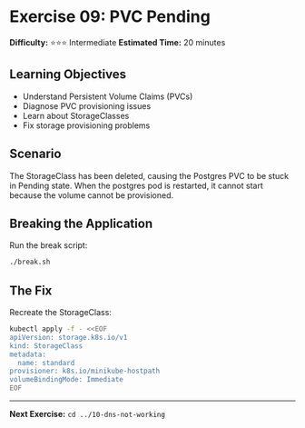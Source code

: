 # Exercise 09: PVC Pending

**Difficulty:** ⭐⭐⭐ Intermediate
**Estimated Time:** 20 minutes

## Learning Objectives

- Understand Persistent Volume Claims (PVCs)
- Diagnose PVC provisioning issues
- Learn about StorageClasses
- Fix storage provisioning problems

## Scenario

The StorageClass has been deleted, causing the Postgres PVC to be stuck in Pending state. When the postgres pod is restarted, it cannot start because the volume cannot be provisioned.

## Breaking the Application

Run the break script:
```bash
./break.sh
```

## The Fix

Recreate the StorageClass:
```bash
kubectl apply -f - <<EOF
apiVersion: storage.k8s.io/v1
kind: StorageClass
metadata:
  name: standard
provisioner: k8s.io/minikube-hostpath
volumeBindingMode: Immediate
EOF
```

---
**Next Exercise:** `cd ../10-dns-not-working`
